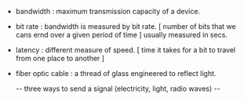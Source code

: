 - bandwidth : maximum transmission capacity of a device.
- bit rate : bandwidth is measured by bit rate. [ number of bits that we cans ernd over a given period of time ] usually measured in secs.
- latency : different measure of speed. [ time it takes for a bit to travel from one place to another ]
- fiber optic cable : a thread of glass engineered to reflect light.

    -- three ways to send a signal (electricity, light, radio waves) --